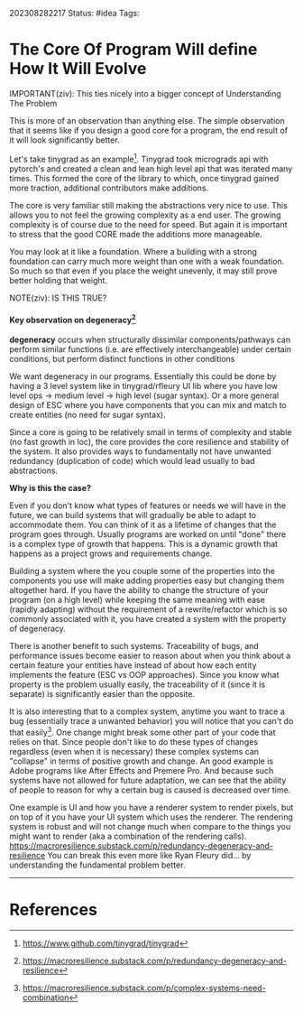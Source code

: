 202308282217
Status: #idea
Tags:

# The Core Of Program Will define How It Will Evolve

IMPORTANT(ziv): This ties nicely into a bigger concept of Understanding The Problem


This is more of an observation than anything else. The simple observation that it seems like if you design a good core for a program, the end result of it will look significantly better. 

Let's take tinygrad as an example[^1]. Tinygrad took micrograds api with pytorch's and created a clean and lean high level api that was iterated many times. This formed the core of the library to which, once tinygrad gained more traction, additional contributors make additions. 

The core is very familiar still making the abstractions very nice to use. This allows you to not feel the growing complexity as a end user. The growing complexity is of course due to the need for speed. But again it is important to stress that the good CORE made the additions more manageable. 

You may look at it like a foundation. Where a building with a strong foundation can carry much more weight than one with a weak foundation. So much so that even if you place the weight unevenly, it may still prove better holding that weight. 




NOTE(ziv): IS THIS TRUE?
#### Key observation on degeneracy[^2]

**degeneracy** occurs when structurally dissimilar components/pathways can perform similar functions (i.e. are effectively interchangeable) under certain conditions, but perform distinct functions in other conditions


We want degeneracy in our programs. Essentially this could be done by having a 3 level system like in tinygrad/rfleury UI lib where you have low level ops -> medium level -> high level (sugar syntax). Or a more general design of ESC where you have components that you can mix and match to create entities (no need for sugar syntax). 

Since a core is going to be relatively small in terms of complexity and stable (no fast growth in loc), the core provides the core resilience and stability of the system. It also provides ways to fundamentally not have unwanted redundancy (duplication of code) which would lead usually to bad abstractions.

**Why is this the case?** 

Even if you don't know what types of features or needs we will have in the future, we can build systems that will gradually be able to adapt to accommodate them. You can think of it as a lifetime of changes that the program goes through. Usually programs are worked on until "done" there is a complex type of growth that happens. This is a dynamic growth that happens as a project grows and requirements change. 

Building a system where the you couple some of the properties into the components you use will make adding properties easy but changing them altogether hard. If you have the ability to change the structure of your program (on a high level) while keeping the same meaning with ease (rapidly adapting) without the requirement of a rewrite/refactor which is so commonly associated with it, you have created a system with the property of degeneracy. 

There is another benefit to such systems. Traceability of bugs, and performance issues become easier to reason about when you think about a certain feature your entities have instead of about how each entity implements the feature (ESC vs OOP approaches). Since you know what property is the problem usually easily, the traceability of it (since it is separate) is significantly easier than the opposite.  

It is also interesting that to a complex system, anytime you want to trace a bug (essentially trace a unwanted behavior) you will notice that you can't do that easily[^3]. One change might break some other part of your code that relies on that. Since people don't like to do these types of changes regardless (even when it is necessary) these complex systems can "collapse" in terms of positive growth and change. An good example is Adobe programs like After Effects and Premere Pro. And because such systems have not allowed for future adaptation, we can see that the ability of people to reason for why a certain bug is caused is decreased over time. 


One example is UI and how you have a renderer system to render pixels, but on top of it you have your UI system which uses the renderer. The rendering system is robust and will not change much when compare to the things you might want to render (aka a combination of the rendering calls). 
https://macroresilience.substack.com/p/redundancy-degeneracy-and-resilience
You can break this even more like Ryan Fleury did... by understanding the fundamental problem better.


---
# References

[^1]: https://www.github.com/tinygrad/tinygrad
[^2]: https://macroresilience.substack.com/p/redundancy-degeneracy-and-resilience
[^3]: https://macroresilience.substack.com/p/complex-systems-need-combination
